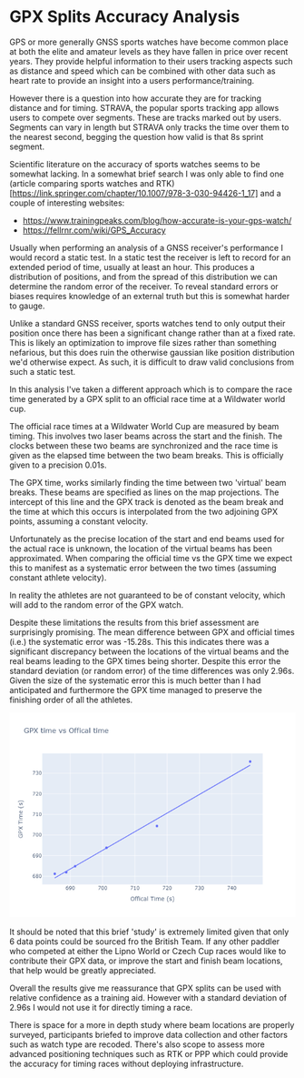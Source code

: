 # GPX Splits Accuracy Analysis

GPS or more generally GNSS sports watches have become common place at both the elite and amateur levels as they have fallen in price over recent years. They provide helpful information to their users tracking aspects such as distance and speed which can be combined with other data such as heart rate to provide an insight into a users performance/training.

However there is a question into how accurate they are for tracking distance and for timing. STRAVA, the popular sports tracking app allows users to compete over segments. These are tracks marked out by users. Segments can vary in length but STRAVA only tracks the time over them to the nearest second, begging the question how valid is that 8s sprint segment.

Scientific literature on the accuracy of sports watches seems to be somewhat lacking. In a somewhat brief search I was only able to find one (article comparing sports watches and RTK)[https://link.springer.com/chapter/10.1007/978-3-030-94426-1_17] and a couple of interesting websites:
* https://www.trainingpeaks.com/blog/how-accurate-is-your-gps-watch/
* https://fellrnr.com/wiki/GPS_Accuracy

Usually when performing an analysis of a GNSS receiver's performance I would record a static test. In a static test the receiver is left to record for an extended period of time, usually at least an hour. This produces a distribution of positions, and from the spread of this distribution we can determine the random error of the receiver. To reveal standard errors or biases requires knowledge of an external truth but this is somewhat harder to gauge.

Unlike a standard GNSS receiver, sports watches tend to only output their position once there has been a significant change rather than at a fixed rate. This is likely an optimization to improve file sizes rather than something nefarious, but this does ruin the otherwise gaussian like position distribution we'd otherwise expect. As such, it is difficult to draw valid conclusions from such a static test.

In this analysis I've taken a different approach which is to compare the race time generated by a GPX split to an official race time at a Wildwater world cup.

The official race times at a Wildwater World Cup are measured by beam timing. This involves two laser beams across the start and the finish. The clocks between these two beams are synchronized and the race time is given as the elapsed time between the two beam breaks. This is officially given to a precision 0.01s.

The GPX time, works similarly finding the time between two 'virtual' beam breaks. These beams are specified as lines on the map projections. The intercept of this line and the GPX track is denoted as the beam break and the time at which this occurs is interpolated from the two adjoining GPX points, assuming a constant velocity.

Unfortunately as the precise location of the start and end beams used for the actual race is unknown, the location of the virtual beams has been approximated. When comparing the official time vs the GPX time we expect this to manifest as a systematic error between the two times (assuming constant athlete velocity).

In reality the athletes are not guaranteed to be of constant velocity, which will add to the random error of the GPX watch.

Despite these limitations the results from this brief assessment are surprisingly promising. The mean difference between GPX and official times (i.e.) the systematic error was -15.28s. This this indicates there was a significant discrepancy between the locations of the virtual beams and the real beams leading to the GPX times being shorter. Despite this error the standard deviation (or random error) of the time differences was only 2.96s. Given the size of the systematic error this is much better than I had anticipated and furthermore the GPX time managed to preserve the finishing order of all the athletes.

![Comparison of Official vs GPX times](GPX_time_vs_Offical_time.png "Official vs GPX times")

It should be noted that this brief 'study' is extremely limited given that only 6 data points could be sourced fro the British Team. If any other paddler who competed at either the Lipno World or Czech Cup races would like to contribute their GPX data, or improve the start and finish beam locations, that help would be greatly appreciated.

Overall the results give me reassurance that GPX splits can be used with relative confidence as a training aid. However with a standard deviation of 2.96s I would not use it for directly timing a race.

There is space for a more in depth study where beam locations are properly surveyed, participants briefed to improve data collection and other factors such as watch type are recoded. There's also scope to assess more advanced positioning techniques such as RTK or PPP which could provide the accuracy for timing races without deploying infrastructure.
